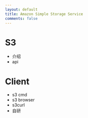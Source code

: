 ```yaml
---
layout: default
title: Amazon Simple Storage Service
comments: false
---
```


# S3
- 介绍
- api

# Client
- s3 cmd
- s3 browser
- s3curl
- 自研
 